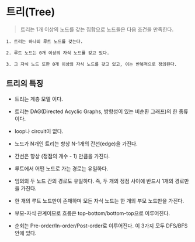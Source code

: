 # 트리(Tree)
>트리는 1개 이상의 노드를 갖는 집합으로 노드들은 다음 조건을 만족한다.

    1. 트리는 하나의 루트 노드를 갖는다.

    2. 루트 노드는 0개 이상의 자식 노드를 갖고 있다.

    3. 그 자식 노드 또한 0개 이상의 자식 노드를 갖고 있고, 이는 반복적으로 정의된다.
    

## 트리의 특징

* 트리는 계층 모델 이다.

* 트리는 DAG(Directed Acyclic Graphs, 방향성이 있는 비순환 그래프)의 한 종류이다.

* loop나 circuit이 없다.

* 노드가 N개인 트리는 항상 N-1개의 간선(edge)을 가진다.

* 간선은 항상 (정점의 개수 - 1) 만큼을 가진다.

* 루트에서 어떤 노드로 가는 경로는 유일하다.

* 임의의 두 노드 간의 경로도 유일하다. 즉, 두 개의 정점 사이에 반드시 1개의 경로만을 가진다.

* 한 개의 루트 노드만이 존재하며 모든 자식 노드는 한 개의 부모 노드만을 가진다.

* 부모-자식 관계이므로 흐름은 top-bottom/bottom-top으로 이루어진다.

* 순회는 Pre-order/In-order/Post-order로 이루어진다. 이 3가지 모두 DFS/BFS 안에 있다.